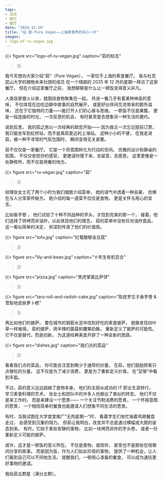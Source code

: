 ```yaml
---
tags:
- 活动
- 旅行
- 餐厅
date: "2024-12-19"
title: "😋 茹·Pure Vegan——上海素食界的初心一片"
images:
- logo-of-ru-vegan.jpg
---
```


{{<
figure src="logo-of-ru-vegan.jpg"
caption="茹的标志"
>}}

我今天想向大家介绍“茹”（Pure Vegan），
一家位于上海的素食餐厅。
我与杜克昆山大学的植物未来社团的成员
在一个晴朗的 2025 年 12 月的星期一拜访了这家餐厅。
但在介绍这家餐厅之前，
我想聊聊是什么让一顿饭变得意义非凡。

人类自掌握火以来，就围绕食物聚集在一起。
共进一餐几乎有着某种神圣的意味，
不仅体现在边吃边聊中故事的自然展开，
或是好伙伴间交流带来的额外滋味，
还在于它独特的力量——能打开人们的心扉与思维。
一顿饭不仅是果腹，
更是一段连接的时光，
一次反思的机会，
有时甚至是去想象另一种生活的邀约。

说到反思，
我的茹之旅以一次经典的疏忽开始——
因为我又一次忘记提前订票，
我只能坐车到虹桥站，而不是离茹更近的上海站。
这种小小的不便，
在我走进茹，被一种不寻常的气氛包围时，
瞬间变得无关紧要。

茹不仅仅是一家餐厅。
它是一个将意图转化为行动的空间。
优雅的设计和静谧的氛围，
不仅仅安抚你的感官，
更邀请你慢下来，去留意，去感恩。
这里更像是一处静修所，而不仅是用餐的地方。

{{<
figure src="ru-vegan.jpg" caption="茹"
>}}

经理张女士花了两个小时为我们细致介绍菜单，
她的语气中透着一种自豪，
仿佛在与人分享家传秘方。
她介绍的每一道菜不仅仅是食物，
更是关怀与用心的宣言。

比如香芋卷 ，
他们试验了十种不同品种的芋头，才找到完美的那一个，
接着，他们选择了烘烤而非油炸，以此体现他们的理念。
茹的菜单中没有任何油炸食品，
这一看似简单的决定，
却深刻传递了他们的价值观。

{{<
figure src="tofu.jpg" caption="红葡酿郁金豆腐"
>}}

{{<
figure src="lily-and-bean.jpg" caption="十年生有机百合"
>}}

{{<
figure src="pizza.jpg" caption="黑虎掌菌比萨饼"
>}}

{{<
figure src="taro-roll-and-radish-cake.jpg" caption="陈皮罗忘子香芋卷 & 雪梨地皮肤萝卜糕"
>}}

再比如他们的披萨。
要在城市的钢筋水泥中找到好吃的素食披萨，
就像发现四叶草一样难得。
茹的披萨，用辛辣的菌菇和腰果奶酪，
重新定义了披萨的可能性。
它不仅是替代，而是创新，
为这道经典美食开辟了一种全新的思路。

{{<
figure src="dishes.jpg" caption="我们点的菜品"
>}}

看看我们点的菜品，
你可能会注意到略少于通常的份量。
在茹，他们鼓励顾客只点够吃的分量。
这不仅是为了减少浪费，
更是为了重新定义价值，
在“足够”中看到丰盈。

不过，茹的意义远远超越了食物本身。
他们的主厨从成功的 IT 职业生涯转行，
学习素食料理的艺术。
张女士和团队中的许多人也做出了类似的转变。
他们不仅是来工作的，
而是来建设一个愿景——
一个关注节制消费的愿景，
一个怀揣意图的愿景，
一个相信简单的餐食也能邀请人们想象不同生活的愿景。

有时，当我试图在大学食堂推广“无肉星期一”时，
看着学生们匆忙端着鸡翅餐盘走过，
会感受到沉重的阻力。
但茹让我明白，改变并不总是通过横幅或大胆的姿态到来。
有时，它始于某些安静的事物，
比如一块烤而非炸的芋头卷，
或者一份重新定义可能的披萨。

或许，这才是一顿饭的意义所在。
不仅是食物，或陪伴，
甚至也不是那些在咀嚼间分享的故事。
而是因为饭，作为人们如此珍视的事物，
提供了一种机会，让人们看到自己可以不同地生活。
提醒我们，一顿用心准备的餐食，
可以成为通往更好事物的邀请。

我给茹五颗星（满分五颗）。
